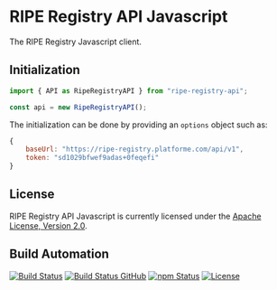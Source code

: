 # RIPE Registry API Javascript

The RIPE Registry Javascript client.

## Initialization

```javascript
import { API as RipeRegistryAPI } from "ripe-registry-api";

const api = new RipeRegistryAPI();
```

The initialization can be done by providing an `options` object such as:

```javascript
{
    baseUrl: "https://ripe-registry.platforme.com/api/v1",
    token: "sd1029bfwef9adas+0feqefi"
}
```

## License

 RIPE Registry API Javascript is currently licensed under the [Apache License, Version 2.0](http://www.apache.org/licenses/).

## Build Automation

[![Build Status](https://travis-ci.com/ripe-tech/ripe-registry-api-js.svg?branch=master)](https://travis-ci.com/ripe-tech/ripe-registry-api-js)
[![Build Status GitHub](https://github.com/ripe-tech/ripe-registry-api-js/workflows/Main%20Workflow/badge.svg)](https://github.com/ripe-tech/ripe-registry-api-js/actions)
[![npm Status](https://img.shields.io/npm/v/ripe-registry-api.svg)](https://www.npmjs.com/package/ripe-registry-api)
[![License](https://img.shields.io/badge/license-Apache%202.0-blue.svg)](https://www.apache.org/licenses/)
